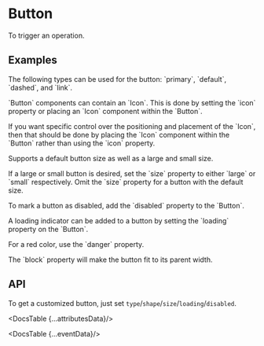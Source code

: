 # Button

To trigger an operation.

## Examples

<Example
  id="button-demo-type"
  title="Type"
  demoComponent="{Type}"
  demoCode="{TypeCode}">
  <p slot="description">
    The following types can be used for the button: `primary`, `default`, `dashed`, and `link`.
  </p>
</Example>

<Example
  id="button-demo-icons"
  title="Icons"
  demoComponent="{Icons}"
  demoCode="{IconsCode}">
  <div slot="description">
    <p>`Button` components can contain an `Icon`. This is done by setting the `icon` property or placing an `Icon` component within the `Button`.</p>
    <p>If you want specific control over the positioning and placement of the `Icon`, then that should be done by placing the `Icon` component within the `Button` rather than using the `icon` property.</p>
  </div>
</Example>

<Example
  id="button-demo-size"
  title="Size"
  demoComponent="{Size}"
  demoCode="{SizeCode}">
  <div slot="description">
    <p>Supports a default button size as well as a large and small size.</p>
    <p>If a large or small button is desired, set the `size` property to either `large` or `small` respectively. Omit the `size` property for a button with the default size.</p>
  </div>
</Example>

<Example
  id="button-demo-disabled"
  title="Disabled"
  demoComponent="{Disabled}"
  demoCode="{DisabledCode}">
  <p slot="description">
    To mark a button as disabled, add the `disabled` property to the `Button`.
  </p>
</Example>

<Example
  id="button-demo-loading"
  title="Loading"
  demoComponent="{Loading}"
  demoCode="{LoadingCode}">
  <p slot="description">
    A loading indicator can be added to a button by setting the `loading` property on the `Button`.
  </p>
</Example>

<Example
  id="button-demo-danger"
  title="Danger"
  demoComponent="{Danger}"
  demoCode="{DangerCode}">
  <p slot="description">
    For a red color, use the `danger` property.
  </p>
</Example>

<Example
  id="button-demo-block"
  title="Block"
  demoComponent="{Block}"
  demoCode="{BlockCode}">
  <p slot="description">
    The `block` property will make the button fit to its parent width.
  </p>
</Example>

## API
To get a customized button, just set `type`/`shape`/`size`/`loading`/`disabled`.

<DocsTable {...attributesData}/>

<DocsTable {...eventData}/>

<script>
  import Example from 'docs/src/components/Example.svelte';

  import Type from './demos/type.demo.svelte'
  import TypeCode from './demos/type.demo.txt'

  import Icons from './demos/icons.demo.svelte'
  import IconsCode from './demos/icons.demo.txt'

  import Size from './demos/size.demo.svelte'
  import SizeCode from './demos/size.demo.txt'

  import Disabled from './demos/disabled.demo.svelte'
  import DisabledCode from './demos/disabled.demo.txt'

  import Loading from './demos/loading.demo.svelte'
  import LoadingCode from './demos/loading.demo.txt'

  import Danger from './demos/danger.demo.svelte'
  import DangerCode from './demos/danger.demo.txt'

  import Block from './demos/block.demo.svelte'
  import BlockCode from './demos/block.demo.txt'

  import DocsTable from 'docs/src/components/DocsTable.svelte'
  const attributesData = {
    title: 'Attributes',
    columns: ['Property', 'Description', 'Type', 'Default'],
    data: [
      {
        property: 'disabled',
        description: 'The disabled state of button',
        type: 'Boolean',
        default: 'false'
      },
      {
        property: 'class',
        description: 'The class attribute',
        type: 'String | Object',
        default: '-'
      },
      {
        property: 'style',
        description: 'The style attribute',
        type: 'String | Object',
        default: '-'
      },
      {
        property: 'ghost',
        description: 'Makes the background transparent and inverts the text and border colors',
        type: 'Boolean',
        default: 'false'
      },
      {
        property: 'href',
        description: 'The url of link button',
        type: 'String',
        default: '-'
      },
      {
        property: 'htmlType',
        description: 'Set the original html type of button',
        type: 'String',
        default: 'button'
      },
      {
        property: 'icon',
        description: 'Set the icon component of button',
        type: 'SvelteComponent',
        default: '-'
      },
      {
        property: 'loading',
        description: 'Set the loading status of button',
        type: 'Boolean | { delay: Number }',
        default: 'false'
      },
      {
        property: 'shape',
        description: 'Can be set to circle, round or omitted',
        type: 'Boolean | { delay: Number }',
        default: 'false'
      },
      {
        property: 'size',
        description: 'Set the size of button',
        type: 'large | default | small',
        default: '-'
      },
      {
        property: 'target',
        description: 'Same as target attribute of <a>, works when href is specified',
        type: 'String',
        default: '-'
      },
      {
        property: 'type',
        description: 'Can be set to primary, ghost, dashed, link or omitted (meaning default)',
        type: 'String',
        default: 'default'
      },
      {
        property: 'block',
        description: 'Option to fit button width to its parent width',
        type: 'Boolean',
        default: 'false'
      },
      {
        property: 'danger',
        description: 'Set the danger status of button',
        type: 'Boolean',
        default: 'false'
      }
    ]
  };

  const eventData = {
    title: 'Events',
    columns: ['Name', 'Description'],
    data: [
      {
        name: 'click',
        description: 'Specify a function that will be called when a user clicks the button.'
      },
    ]
  }
</script>
